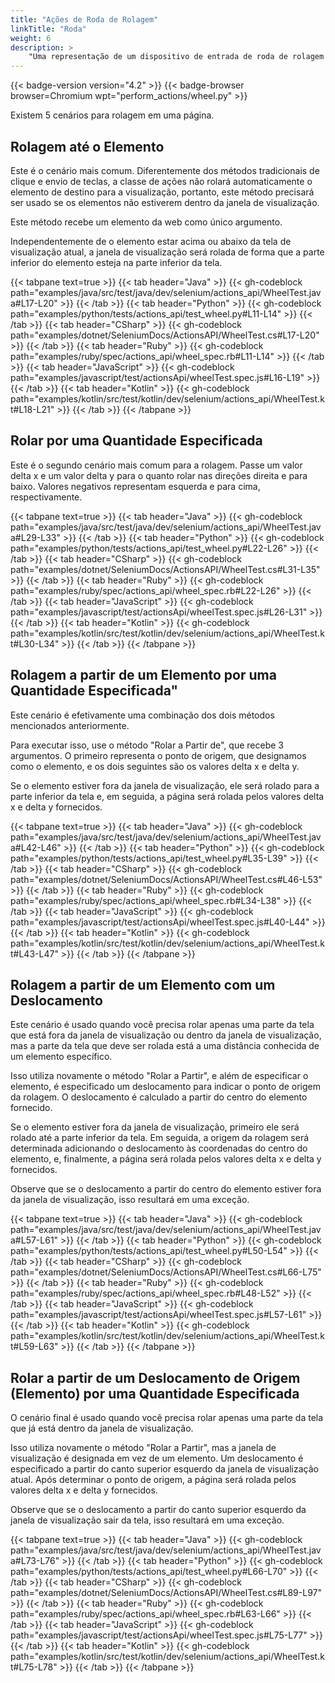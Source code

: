 ```yaml
---
title: "Ações de Roda de Rolagem"
linkTitle: "Roda"
weight: 6
description: >
    "Uma representação de um dispositivo de entrada de roda de rolagem para interagir com uma página da web."
---
```


{{< badge-version version="4.2" >}}
{{< badge-browser browser=Chromium wpt="perform_actions/wheel.py" >}}

Existem 5 cenários para rolagem em uma página.

## Rolagem até o Elemento

Este é o cenário mais comum. Diferentemente dos métodos tradicionais de clique e envio de teclas, a classe de ações não rolará automaticamente o elemento de destino para a visualização, portanto, este método precisará ser usado se os elementos não estiverem dentro da janela de visualização.

Este método recebe um elemento da web como único argumento.

Independentemente de o elemento estar acima ou abaixo da tela de visualização atual, a janela de visualização será rolada de forma que a parte inferior do elemento esteja na parte inferior da tela.

{{< tabpane text=true >}}
{{< tab header="Java" >}}
{{< gh-codeblock path="examples/java/src/test/java/dev/selenium/actions_api/WheelTest.java#L17-L20" >}}
{{< /tab >}}
{{< tab header="Python" >}}
{{< gh-codeblock path="examples/python/tests/actions_api/test_wheel.py#L11-L14" >}}
{{< /tab >}}
{{< tab header="CSharp" >}}
{{< gh-codeblock path="examples/dotnet/SeleniumDocs/ActionsAPI/WheelTest.cs#L17-L20" >}}
{{< /tab >}}
{{< tab header="Ruby" >}}
{{< gh-codeblock path="examples/ruby/spec/actions_api/wheel_spec.rb#L11-L14" >}}
{{< /tab >}}
{{< tab header="JavaScript" >}}
{{< gh-codeblock path="examples/javascript/test/actionsApi/wheelTest.spec.js#L16-L19" >}}
{{< /tab >}}
{{< tab header="Kotlin" >}}
{{< gh-codeblock path="examples/kotlin/src/test/kotlin/dev/selenium/actions_api/WheelTest.kt#L18-L21" >}}
{{< /tab >}}
{{< /tabpane >}}

## Rolar por uma Quantidade Especificada

Este é o segundo cenário mais comum para a rolagem. Passe um valor delta x e um valor delta y para o quanto rolar nas direções direita e para baixo. Valores negativos representam esquerda e para cima, respectivamente.

{{< tabpane text=true >}}
{{< tab header="Java" >}}
{{< gh-codeblock path="examples/java/src/test/java/dev/selenium/actions_api/WheelTest.java#L29-L33" >}}
{{< /tab >}}
{{< tab header="Python" >}}
{{< gh-codeblock path="examples/python/tests/actions_api/test_wheel.py#L22-L26" >}}
{{< /tab >}}
{{< tab header="CSharp" >}}
{{< gh-codeblock path="examples/dotnet/SeleniumDocs/ActionsAPI/WheelTest.cs#L31-L35" >}}
{{< /tab >}}
{{< tab header="Ruby" >}}
{{< gh-codeblock path="examples/ruby/spec/actions_api/wheel_spec.rb#L22-L26" >}}
{{< /tab >}}
{{< tab header="JavaScript" >}}
{{< gh-codeblock path="examples/javascript/test/actionsApi/wheelTest.spec.js#L26-L31" >}}
{{< /tab >}}
{{< tab header="Kotlin" >}}
{{< gh-codeblock path="examples/kotlin/src/test/kotlin/dev/selenium/actions_api/WheelTest.kt#L30-L34" >}}
{{< /tab >}}
{{< /tabpane >}}

## Rolagem a partir de um Elemento por uma Quantidade Especificada"

Este cenário é efetivamente uma combinação dos dois métodos mencionados anteriormente.

Para executar isso, use o método "Rolar a Partir de", que recebe 3 argumentos. O primeiro representa o ponto de origem, que designamos como o elemento, e os dois seguintes são os valores delta x e delta y.

Se o elemento estiver fora da janela de visualização, ele será rolado para a parte inferior da tela e, em seguida, a página será rolada pelos valores delta x e delta y fornecidos.

{{< tabpane text=true >}}
{{< tab header="Java" >}}
{{< gh-codeblock path="examples/java/src/test/java/dev/selenium/actions_api/WheelTest.java#L42-L46" >}}
{{< /tab >}}
{{< tab header="Python" >}}
{{< gh-codeblock path="examples/python/tests/actions_api/test_wheel.py#L35-L39" >}}
{{< /tab >}}
{{< tab header="CSharp" >}}
{{< gh-codeblock path="examples/dotnet/SeleniumDocs/ActionsAPI/WheelTest.cs#L46-L53" >}}
{{< /tab >}}
{{< tab header="Ruby" >}}
{{< gh-codeblock path="examples/ruby/spec/actions_api/wheel_spec.rb#L34-L38" >}}
{{< /tab >}}
{{< tab header="JavaScript" >}}
{{< gh-codeblock path="examples/javascript/test/actionsApi/wheelTest.spec.js#L40-L44" >}}
{{< /tab >}}
{{< tab header="Kotlin" >}}
{{< gh-codeblock path="examples/kotlin/src/test/kotlin/dev/selenium/actions_api/WheelTest.kt#L43-L47" >}}
{{< /tab >}}
{{< /tabpane >}}

## Rolagem a partir de um Elemento com um Deslocamento

Este cenário é usado quando você precisa rolar apenas uma parte da tela que está fora da janela de visualização ou dentro da janela de visualização, mas a parte da tela que deve ser rolada está a uma distância conhecida de um elemento específico.

Isso utiliza novamente o método "Rolar a Partir", e além de especificar o elemento, é especificado um deslocamento para indicar o ponto de origem da rolagem. O deslocamento é calculado a partir do centro do elemento fornecido.

Se o elemento estiver fora da janela de visualização, primeiro ele será rolado até a parte inferior da tela. Em seguida, a origem da rolagem será determinada adicionando o deslocamento às coordenadas do centro do elemento, e, finalmente, a página será rolada pelos valores delta x e delta y fornecidos.

Observe que se o deslocamento a partir do centro do elemento estiver fora da janela de visualização, isso resultará em uma exceção.

{{< tabpane text=true >}}
{{< tab header="Java" >}}
{{< gh-codeblock path="examples/java/src/test/java/dev/selenium/actions_api/WheelTest.java#L57-L61" >}}
{{< /tab >}}
{{< tab header="Python" >}}
{{< gh-codeblock path="examples/python/tests/actions_api/test_wheel.py#L50-L54" >}}
{{< /tab >}}
{{< tab header="CSharp" >}}
{{< gh-codeblock path="examples/dotnet/SeleniumDocs/ActionsAPI/WheelTest.cs#L66-L75" >}}
{{< /tab >}}
{{< tab header="Ruby" >}}
{{< gh-codeblock path="examples/ruby/spec/actions_api/wheel_spec.rb#L48-L52" >}}
{{< /tab >}}
{{< tab header="JavaScript" >}}
{{< gh-codeblock path="examples/javascript/test/actionsApi/wheelTest.spec.js#L57-L61" >}}
{{< /tab >}}
{{< tab header="Kotlin" >}}
{{< gh-codeblock path="examples/kotlin/src/test/kotlin/dev/selenium/actions_api/WheelTest.kt#L59-L63" >}}
{{< /tab >}}
{{< /tabpane >}}

## Rolar a partir de um Deslocamento de Origem (Elemento) por uma Quantidade Especificada

O cenário final é usado quando você precisa rolar apenas uma parte da tela que já está dentro da janela de visualização.

Isso utiliza novamente o método "Rolar a Partir", mas a janela de visualização é designada em vez de um elemento. Um deslocamento é especificado a partir do canto superior esquerdo da janela de visualização atual. Após determinar o ponto de origem, a página será rolada pelos valores delta x e delta y fornecidos.

Observe que se o deslocamento a partir do canto superior esquerdo da janela de visualização sair da tela, isso resultará em uma exceção.

{{< tabpane text=true >}}
{{< tab header="Java" >}}
{{< gh-codeblock path="examples/java/src/test/java/dev/selenium/actions_api/WheelTest.java#L73-L76" >}}
{{< /tab >}}
{{< tab header="Python" >}}
{{< gh-codeblock path="examples/python/tests/actions_api/test_wheel.py#L66-L70" >}}
{{< /tab >}}
{{< tab header="CSharp" >}}
{{< gh-codeblock path="examples/dotnet/SeleniumDocs/ActionsAPI/WheelTest.cs#L89-L97" >}}
{{< /tab >}}
{{< tab header="Ruby" >}}
{{< gh-codeblock path="examples/ruby/spec/actions_api/wheel_spec.rb#L63-L66" >}}
{{< /tab >}}
{{< tab header="JavaScript" >}}
{{< gh-codeblock path="examples/javascript/test/actionsApi/wheelTest.spec.js#L75-L77" >}}
{{< /tab >}}
{{< tab header="Kotlin" >}}
{{< gh-codeblock path="examples/kotlin/src/test/kotlin/dev/selenium/actions_api/WheelTest.kt#L75-L78" >}}
{{< /tab >}}
{{< /tabpane >}}
